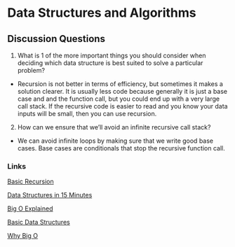 # Data Structures and Algorithms

## Discussion Questions
1. What is 1 of the more important things you should consider when deciding which data structure is best suited to solve a particular problem?
  - Recursion is not better in terms of efficiency, but sometimes it makes a solution clearer. It is usually less code because generally it is just a base case and and the function call, but you could end up with a very large call stack. If the recursive code is easier to read and you know your data inputs will be small, then you can use recursion.

2. How can we ensure that we’ll avoid an infinite recursive call stack?
  - We can avoid infinite loops by making sure that we write good base cases. Base cases are conditionals that stop the recursive function call.

### Links
[Basic Recursion](https://www.youtube.com/watch?v=vPEJSJMg4jY)

[Data Structures in 15 Minutes](https://www.youtube.com/watch?v=sVxBVvlnJsM)

[Big O Explained](https://www.youtube.com/watch?v=v4cd1O4zkGw)

[Basic Data Structures](https://towardsdatascience.com/8-common-data-structures-every-programmer-must-know-171acf6a1a42)

[Why Big O](https://triplebyte.com/blog/why-you-should-learn-big-o-and-stop-hacking-your-way-through-algorithms)